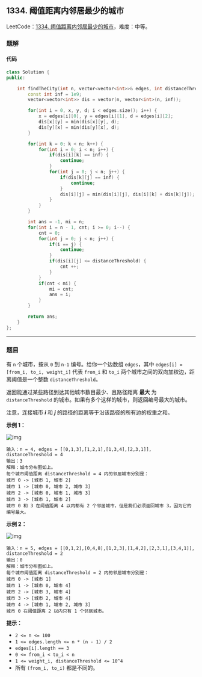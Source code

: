 ## 1334. 阈值距离内邻居最少的城市

LeetCode：[1334. 阈值距离内邻居最少的城市](https://leetcode.cn/problems/find-the-city-with-the-smallest-number-of-neighbors-at-a-threshold-distance/)，难度：中等。

### 题解

#### 代码

```c++
class Solution {
public:

    int findTheCity(int n, vector<vector<int>>& edges, int distanceThreshold) {
        const int inf = 1e9;
        vector<vector<int>> dis = vector(n, vector<int>(n, inf));

        for(int i = 0, x, y, d; i < edges.size(); i++) {
            x = edges[i][0], y = edges[i][1], d = edges[i][2];
            dis[x][y] = min(dis[x][y], d);
            dis[y][x] = min(dis[y][x], d);
        }

        for(int k = 0; k < n; k++) {
            for(int i = 0; i < n; i++) {
                if(dis[i][k] == inf) {
                    continue;
                }
                for(int j = 0; j < n; j++) {
                    if(dis[k][j] == inf) {
                        continue;
                    }
                    dis[i][j] = min(dis[i][j], dis[i][k] + dis[k][j]);
                }
            }
        }

        int ans = -1, mi = n;
        for(int i = n - 1, cnt; i >= 0; i--) {
            cnt = 0;
            for(int j = 0; j < n; j++) {
                if(i == j) {
                    continue;
                }
                if(dis[i][j] <= distanceThreshold) {
                    cnt ++;
                }
            }
            if(cnt < mi) {
                mi = cnt;
                ans = i;
            }
        }

        return ans;
    }
};
```



---



### 题目

有 `n` 个城市，按从 `0` 到 `n-1` 编号。给你一个边数组 `edges`，其中 `edges[i] = [from_i, to_i, weight_i]` 代表 `from_i` 和 `to_i` 两个城市之间的双向加权边，距离阈值是一个整数 `distanceThreshold`。

返回能通过某些路径到达其他城市数目最少、且路径距离 **最大** 为 `distanceThreshold` 的城市。如果有多个这样的城市，则返回编号最大的城市。

注意，连接城市 ***i*** 和 ***j*** 的路径的距离等于沿该路径的所有边的权重之和。

 

**示例 1：**

![img](https://gitee.com/xwl66/leetcode/raw/master/image/1334-find_the_city_01.png)

```
输入：n = 4, edges = [[0,1,3],[1,2,1],[1,3,4],[2,3,1]], distanceThreshold = 4
输出：3
解释：城市分布图如上。
每个城市阈值距离 distanceThreshold = 4 内的邻居城市分别是：
城市 0 -> [城市 1, 城市 2] 
城市 1 -> [城市 0, 城市 2, 城市 3] 
城市 2 -> [城市 0, 城市 1, 城市 3] 
城市 3 -> [城市 1, 城市 2] 
城市 0 和 3 在阈值距离 4 以内都有 2 个邻居城市，但是我们必须返回城市 3，因为它的编号最大。
```

**示例 2：**

![img](https://gitee.com/xwl66/leetcode/raw/master/image/1334-find_the_city_02.png)

```
输入：n = 5, edges = [[0,1,2],[0,4,8],[1,2,3],[1,4,2],[2,3,1],[3,4,1]], distanceThreshold = 2
输出：0
解释：城市分布图如上。 
每个城市阈值距离 distanceThreshold = 2 内的邻居城市分别是：
城市 0 -> [城市 1] 
城市 1 -> [城市 0, 城市 4] 
城市 2 -> [城市 3, 城市 4] 
城市 3 -> [城市 2, 城市 4]
城市 4 -> [城市 1, 城市 2, 城市 3] 
城市 0 在阈值距离 2 以内只有 1 个邻居城市。
```

 

**提示：**

- `2 <= n <= 100`
- `1 <= edges.length <= n * (n - 1) / 2`
- `edges[i].length == 3`
- `0 <= from_i < to_i < n`
- `1 <= weight_i, distanceThreshold <= 10^4`
- 所有 `(from_i, to_i)` 都是不同的。



